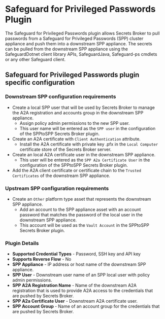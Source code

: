# Safeguard for Privileged Passwords Plugin

The Safeguard for Privileged Passwords plugin allows Secrets Broker to pull passwords from a Safeguard for Privileged Passwords (SPP) cluster appliance and push them into a downstream SPP appliance. The secrets can be pulled from the downstream SPP appliance using the SafeguardDotnet client library APIs, SafeguardJava, Safeguard-ps cmdlets or any other Safeguard client.

## Safeguard for Privileged Passwords plugin specific configuration

### Downstream SPP configuration requirements

* Create a local SPP user that will be used by Secrets Broker to manage the A2A registration and accounts group in the downstream SPP appliance.
  * Assign policy admin permissions to the new SPP user.
  * This user name will be entered as the ```SPP user``` in the configuration of the SPPtoSPP Secrets Broker plugin.
* Create an A2A certificate with ```Client Authentication``` attribute.
  * Install the A2A certificate with private key .pfx in the ```Local Computer``` certificate store of the Secrets Broker server.
* Create an local A2A certificate user in the downstream SPP appliance.
  * This user will be entered as the ```SPP A2a Certificate User``` in the configuration of the SPPtoSPP Secrets Broker plugin.
* Add the A2A client certificate or certificate chain to the ```Trusted Certificates``` of the downstream SPP appliance.

### Upstream SPP configuration requirements

* Create an ```Other``` platform type asset that represents the downstream SPP appliance.
  * Add an account to the SPP appliance asset with an account password that matches the password of the local user in the downstream SPP appliance.
  * This account will be used as the ```Vault Account``` in the SPPtoSPP Secrets Broker plugin.

### Plugin Details

* **Supported Credential Types** - Password, SSH key and API key
* **Supports Reverse Flow** - No
* **SPP Appliance** - IP address or host name of the downstream SPP appliance.
* **SPP User** - Downstream user name of an SPP local user with policy admin permissions.
* **SPP A2A Registration Name** - Name of the downstream A2A registration that is used to provide A2A access to the credentials that are pushed by Secrets Broker.
* **SPP A2a Certificate User** - Downstream A2A certificate user.
* **SPP Account Group** - Name of an account group for the credentials that are pushed by Secrets Broker.
